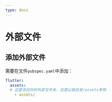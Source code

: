 ```yaml
---
type: docs
---
```


# 外部文件

## 添加外部文件

需要在文件`pubspec.yaml`中添加：

```yaml
flutter:
  assets:
  # 这里添加你的外部文件夹，这里以根目录/assets举例
    - assets/
```